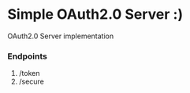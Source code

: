 # **Simple OAuth2.0 Server :)**

OAuth2.0 Server implementation

### Endpoints

1. /token
2. /secure
